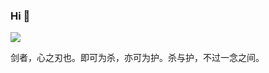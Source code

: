 ### Hi  👋

<img src="/nolongerwait/nolongerwait/raw/main/image/xiecangxing.jpeg"/>

剑者，心之刃也。即可为杀，亦可为护。杀与护，不过一念之间。

<!--
**nolongerwait/nolongerwait** is a ✨ _special_ ✨ repository because its `README.md` (this file) appears on your GitHub profile.

Here are some ideas to get you started:

- 🔭 I’m currently working on ...
- 🌱 I’m currently learning ...
- 👯 I’m looking to collaborate on ...
- 🤔 I’m looking for help with ...
- 💬 Ask me about ...
- 📫 How to reach me: ...
- 😄 Pronouns: ...
- ⚡ Fun fact: ...
-->
